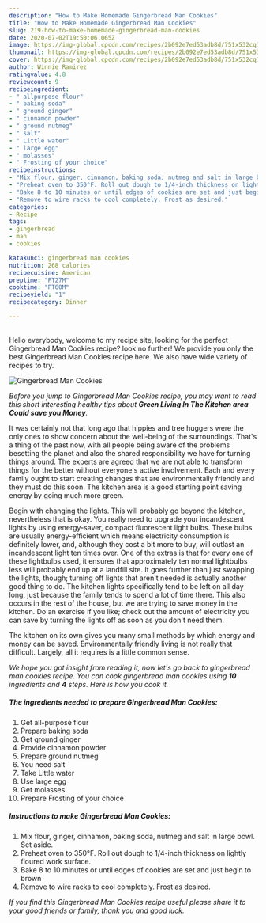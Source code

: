 ```yaml
---
description: "How to Make Homemade Gingerbread Man Cookies"
title: "How to Make Homemade Gingerbread Man Cookies"
slug: 219-how-to-make-homemade-gingerbread-man-cookies
date: 2020-07-02T19:50:06.065Z
image: https://img-global.cpcdn.com/recipes/2b092e7ed53adb8d/751x532cq70/gingerbread-man-cookies-recipe-main-photo.jpg
thumbnail: https://img-global.cpcdn.com/recipes/2b092e7ed53adb8d/751x532cq70/gingerbread-man-cookies-recipe-main-photo.jpg
cover: https://img-global.cpcdn.com/recipes/2b092e7ed53adb8d/751x532cq70/gingerbread-man-cookies-recipe-main-photo.jpg
author: Winnie Ramirez
ratingvalue: 4.8
reviewcount: 9
recipeingredient:
- " allpurpose flour"
- " baking soda"
- " ground ginger"
- " cinnamon powder"
- " ground nutmeg"
- " salt"
- " Little water"
- " large egg"
- " molasses"
- " Frosting of your choice"
recipeinstructions:
- "Mix flour, ginger, cinnamon, baking soda, nutmeg and salt in large bowl. Set aside."
- "Preheat oven to 350°F. Roll out dough to 1/4-inch thickness on lightly floured work surface."
- "Bake 8 to 10 minutes or until edges of cookies are set and just begin to brown"
- "Remove to wire racks to cool completely. Frost as desired."
categories:
- Recipe
tags:
- gingerbread
- man
- cookies

katakunci: gingerbread man cookies 
nutrition: 268 calories
recipecuisine: American
preptime: "PT27M"
cooktime: "PT60M"
recipeyield: "1"
recipecategory: Dinner

---
```

<br>
Hello everybody, welcome to my recipe site, looking for the perfect Gingerbread Man Cookies recipe? look no further! We provide you only the best Gingerbread Man Cookies recipe here. We also have wide variety of recipes to try.
<br>


![Gingerbread Man Cookies](https://img-global.cpcdn.com/recipes/2b092e7ed53adb8d/751x532cq70/gingerbread-man-cookies-recipe-main-photo.jpg)

<i>Before you jump to Gingerbread Man Cookies recipe, you may want to read this short interesting healthy tips about 
<strong>Green Living In The Kitchen area Could save you Money</strong>.</i>
</br>

It was certainly not that long ago that hippies and tree huggers were the only ones to show concern about the well-being of the surroundings. That's a thing of the past now, with all people being aware of the problems besetting the planet and also the shared responsibility we have for turning things around. The experts are agreed that we are not able to transform things for the better without everyone's active involvement. Each and every family ought to start creating changes that are environmentally friendly and they must do this soon. The kitchen area is a good starting point saving energy by going much more green.

Begin with changing the lights. This will probably go beyond the kitchen, nevertheless that is okay. You really need to upgrade your incandescent lights by using energy-saver, compact fluorescent light bulbs. These bulbs are usually energy-efficient which means electricity consumption is definitely lower, and, although they cost a bit more to buy, will outlast an incandescent light ten times over. One of the extras is that for every one of these lightbulbs used, it ensures that approximately ten normal lightbulbs less will probably end up at a landfill site. It goes further than just swapping the lights, though; turning off lights that aren't needed is actually another good thing to do. The kitchen lights specifically tend to be left on all day long, just because the family tends to spend a lot of time there. This also occurs in the rest of the house, but we are trying to save money in the kitchen. Do an exercise if you like; check out the amount of electricity you can save by turning the lights off as soon as you don't need them.

The kitchen on its own gives you many small methods by which energy and money can be saved. Environmentally friendly living is not really that difficult. Largely, all it requires is a little common sense.


<i>We hope you got insight from reading it, now let's go back to gingerbread man cookies recipe. You can cook gingerbread man cookies using <strong>10</strong> ingredients and <strong>4</strong> steps. Here is how you cook it.
</i>

##### The ingredients needed to prepare Gingerbread Man Cookies:

1. Get  all-purpose flour
1. Prepare  baking soda
1. Get  ground ginger
1. Provide  cinnamon powder
1. Prepare  ground nutmeg
1. You need  salt
1. Take  Little water
1. Use  large egg
1. Get  molasses
1. Prepare  Frosting of your choice


##### Instructions to make Gingerbread Man Cookies:

1. Mix flour, ginger, cinnamon, baking soda, nutmeg and salt in large bowl. Set aside.
1. Preheat oven to 350°F. Roll out dough to 1/4-inch thickness on lightly floured work surface.
1. Bake 8 to 10 minutes or until edges of cookies are set and just begin to brown
1. Remove to wire racks to cool completely. Frost as desired.


<i>If you find this Gingerbread Man Cookies recipe useful please share it to your good friends or family, thank you and good luck.</i>
